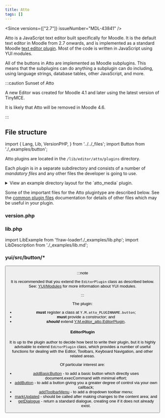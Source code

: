 ```yaml
---
title: Atto
tags: []
---
```


<Since versions={["2.7"]} issueNumber="MDL-43841" />

Atto is a JavaScript text editor built specifically for Moodle. It is the default text editor in Moodle from 2.7 onwards, and is implemented as a standard Moodle [text editor plugin](./../../subsystems/editor/index.md). Most of the code is written in JavaScript using YUI modules.

All of the buttons in Atto are implemented as Moodle subplugins. This means that the subplugins can do anything a subplugin can do including, using language strings, database tables, other JavaScript, and more.

:::caution Sunset of Atto

A new Editor was created for Moodle 4.1 and later using the latest version of TinyMCE.

It is likely that Atto will be removed in Moodle 4.6.

:::

## File structure

import {
    Lang,
    Lib,
    VersionPHP,
} from '../../_files';
import Button from './_examples/button';

Atto plugins are located in the `/lib/editor/atto/plugins` directory.

Each plugin is in a separate subdirectory and consists of a number of _mandatory files_ and any other files the developer is going to use.

<details>
  <summary>View an example directory layout for the `atto_media` plugin.</summary>

```console
 lib/editor/atto/plugins/media
 |-- db
 |   └-- upgrade.php
 |-- lang
 |   └-- en
 |       └-- atto_media.php
 |-- yui
 |   └-- src
 |        └-- button
 |           └-- atto_media.php
 |           ├── build.json
 |           ├── js
 |           │   └── button.js
 |           └── meta
 |               └── button.json
 |-- settings.php
 └-- version.php
```

</details>

Some of the important files for the Atto plugintype are described below. See the [common plugin files](../commonfiles) documentation for details of other files which may be useful in your plugin.

### version.php

<!-- markdownlint-disable no-inline-html -->

<VersionPHP
    plugintype="atto"
/>

### lib.php

import LibExample from '!!raw-loader!./_examples/lib.php';
import LibDescription from './_examples/lib.md';

<Lib
    plugintype="atto"
    pluginname="media"
    description={LibDescription}
    example={LibExample}
    legacy={false}
    optional
/>

### yui/src/button/*

<Button
    pluginname="media"
    modulename="button"
/>

:::note

It is recommended that you extend the `EditorPlugin` class as described below.
See: [YUI/Modules](../../../guides/javascript/yui/modules.md) for more information about YUI modules.

:::

The plugin:

- **must** register a class at `Y.M.atto_PLUGINNAME.button`;
- **must** provide a constructor; and
- ***should*** extend [Y.M.editor_atto.EditorPlugin](https://github.com/moodle/moodle/blob/MOODLE_37_STABLE/lib/editor/atto/yui/src/editor/js/editor-plugin.js).

#### EditorPlugin

It is up to the plugin author to decide how best to write their plugin, but it is highly advisable to extend `EditorPlugin` class, which provides a number of useful functions for dealing with the Editor, Toolbars, Keyboard Navigation, and other related areas.

Of particular interest are:

- [addBasicButton](https://github.com/moodle/moodle/blob/MOODLE_37_STABLE/lib/editor/atto/yui/src/editor/js/editor-plugin-buttons.js#L293) - to add a basic button which directly uses document.execCommand with minimal effort;
- [addButton](https://github.com/moodle/moodle/blob/MOODLE_37_STABLE/lib/editor/atto/yui/src/editor/js/editor-plugin-buttons.js#L161) - to add a button giving you a greater degree of control via your own callback;
- [addToolbarMenu](https://github.com/moodle/moodle/blob/MOODLE_37_STABLE/lib/editor/atto/yui/src/editor/js/editor-plugin-buttons.js#L337) - to add a dropdown toolbar menu;
- [markUpdated](https://github.com/moodle/moodle/blob/MOODLE_37_STABLE/lib/editor/atto/yui/src/editor/js/editor-plugin.js#L91) - should be called after making changes to the content area; and
- [getDialogue](https://github.com/moodle/moodle/blob/MOODLE_37_STABLE/lib/editor/atto/yui/src/editor/js/editor-plugin-dialogue.js#L54) - return a standard dialogue, creating one if it does not already exist.
